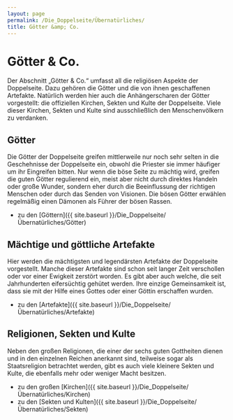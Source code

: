 ```yaml
---
layout: page
permalink: /Die_Doppelseite/Übernatürliches/
title: Götter &amp; Co.
---
```


# Götter &amp; Co.

Der Abschnitt &bdquo;Götter &amp; Co.&ldquo; umfasst all die religiösen Aspekte der Doppelseite. Dazu gehören die Götter und die von ihnen geschaffenen Artefakte. Natürlich werden hier auch die Anhängerscharen der Götter vorgestellt: die offiziellen Kirchen, Sekten und Kulte der Doppelseite. Viele dieser Kirchen, Sekten und Kulte sind ausschließlich den Menschenvölkern zu verdanken.

## Götter

Die Götter der Doppelseite greifen mittlerweile nur noch sehr selten in die Geschehnisse der Doppelseite ein, obwohl die Priester sie immer häufiger um ihr Eingreifen bitten. Nur wenn die böse Seite zu mächtig wird, greifen die guten Götter regulierend ein, meist aber nicht durch direktes Handeln oder große Wunder, sondern eher durch die Beeinflussung der richtigen Menschen oder durch das Senden von Visionen. Die bösen Götter erwählen regelmäßig einen Dämonen als Führer der bösen Rassen.

- zu den [Göttern]({{ site.baseurl }}/Die_Doppelseite/Übernatürliches/Götter)

## Mächtige und göttliche Artefakte

Hier werden die mächtigsten und legendärsten Artefakte der Doppelseite vorgestellt. Manche dieser Artefakte sind schon seit langer Zeit verschollen oder vor einer Ewigkeit zerstört worden. Es gibt aber auch welche, die seit Jahrhunderten eifersüchtig gehütet werden. Ihre einzige Gemeinsamkeit ist, dass sie mit der Hilfe eines Gottes oder einer Göttin erschaffen wurden.

- zu den [Artefakte]({{ site.baseurl }}/Die_Doppelseite/Übernatürliches/Artefakte)

## Religionen, Sekten und Kulte

Neben den großen Religionen, die einer der sechs guten Gottheiten dienen und in den einzelnen Reichen anerkannt sind, teilweise sogar als Staatsreligion betrachtet werden, gibt es auch viele kleinere Sekten und Kulte, die ebenfalls mehr oder weniger Macht besitzen.

- zu den großen [Kirchen]({{ site.baseurl }}/Die_Doppelseite/Übernatürliches/Kirchen)
- zu den [Sekten und Kulten]({{ site.baseurl }}/Die_Doppelseite/Übernatürliches/Sekten)

